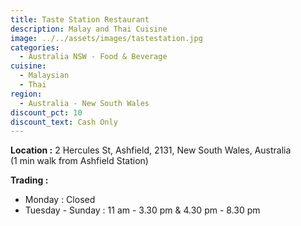 ```yaml
---
title: Taste Station Restaurant
description: Malay and Thai Cuisine
image: ../../assets/images/tastestation.jpg
categories:
  - Australia NSW - Food & Beverage
cuisine:
  - Malaysian
  - Thai
region:
  - Australia - New South Wales
discount_pct: 10
discount_text: Cash Only
---
```

**Location :** 2 Hercules St, Ashfield, 2131, New South Wales, Australia\
(1 min walk from Ashfield Station)

**Trading :** 

* Monday : Closed
* Tuesday - Sunday : 11 am - 3.30 pm & 4.30 pm - 8.30 pm
